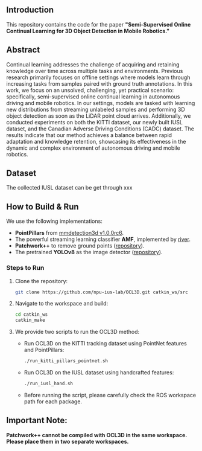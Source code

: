 ## Introduction
This repository contains the code for the paper **"Semi-Supervised Online Continual Learning for 3D Object Detection in Mobile Robotics."**

## Abstract
Continual learning addresses the challenge of acquiring and retaining knowledge over time across multiple tasks and environments. Previous research primarily focuses on offline settings where models learn through increasing tasks from samples paired with ground truth annotations. In this work, we focus on an unsolved, challenging, yet practical scenario: specifically, semi-supervised online continual learning in autonomous driving and mobile robotics. In our settings, models are tasked with learning new distributions from streaming unlabeled samples and performing 3D object detection as soon as the LiDAR point cloud arrives. Additionally, we conducted experiments on both the KITTI dataset, our newly built IUSL dataset, and the Canadian Adverse Driving Conditions (CADC) dataset. The results indicate that our method achieves a balance between rapid adaptation and knowledge retention, showcasing its effectiveness in the dynamic and complex environment of autonomous driving and mobile robotics.
## Dataset
The collected IUSL dataset can be get through xxx

## How to Build & Run

We use the following implementations:

- **PointPillars** from [mmdetection3d v1.0.0rc6](https://github.com/open-mmlab/mmdetection3d/tree/v1.0.0rc6).
- The powerful streaming learning classifier **AMF**, implemented by [river](https://github.com/online-ml/river).
- **Patchwork++** to remove ground points ([repository](https://github.com/url-kaist/patchwork-plusplus)).
- The pretrained **YOLOv8** as the image detector ([repository](https://github.com/ultralytics/ultralytics)).

### Steps to Run

1. Clone the repository:
   ```bash
   git clone https://github.com/npu-ius-lab/OCL3D.git catkin_ws/src
   ```

2. Navigate to the workspace and build:
   ```bash
   cd catkin_ws
   catkin_make
   ```

3. We provide two scripts to run the OCL3D method:
   - Run OCL3D on the KITTI tracking dataset using PointNet features and PointPillars:
     ```bash
     ./run_kitti_pillars_pointnet.sh
     ```

   - Run OCL3D on the IUSL dataset using handcrafted features:
     ```bash
     ./run_iusl_hand.sh
     ```
   - Before running the script, please carefully check the ROS workspace path for each package.
## Important Note:
**Patchwork++ cannot be compiled with OCL3D in the same workspace. Please place them in two separate workspaces.**


